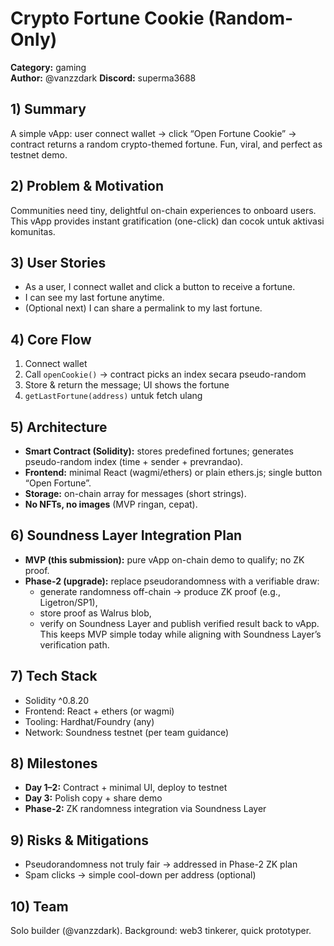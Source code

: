 # Crypto Fortune Cookie (Random-Only)

**Category:** gaming  
**Author:** @vanzzdark
**Discord:** superma3688

## 1) Summary
A simple vApp: user connect wallet → click “Open Fortune Cookie” → contract returns a random crypto-themed fortune. Fun, viral, and perfect as testnet demo.

## 2) Problem & Motivation
Communities need tiny, delightful on-chain experiences to onboard users. This vApp provides instant gratification (one-click) dan cocok untuk aktivasi komunitas.

## 3) User Stories
- As a user, I connect wallet and click a button to receive a fortune.
- I can see my last fortune anytime.
- (Optional next) I can share a permalink to my last fortune.

## 4) Core Flow
1. Connect wallet
2. Call `openCookie()` → contract picks an index secara pseudo-random
3. Store & return the message; UI shows the fortune
4. `getLastFortune(address)` untuk fetch ulang

## 5) Architecture
- **Smart Contract (Solidity):** stores predefined fortunes; generates pseudo-random index (time + sender + prevrandao).
- **Frontend:** minimal React (wagmi/ethers) or plain ethers.js; single button “Open Fortune”.
- **Storage:** on-chain array for messages (short strings).
- **No NFTs, no images** (MVP ringan, cepat).

## 6) Soundness Layer Integration Plan
- **MVP (this submission):** pure vApp on-chain demo to qualify; no ZK proof.
- **Phase-2 (upgrade):** replace pseudorandomness with a verifiable draw:
  - generate randomness off-chain → produce ZK proof (e.g., Ligetron/SP1),
  - store proof as Walrus blob,
  - verify on Soundness Layer and publish verified result back to vApp.
This keeps MVP simple today while aligning with Soundness Layer’s verification path.

## 7) Tech Stack
- Solidity ^0.8.20
- Frontend: React + ethers (or wagmi)
- Tooling: Hardhat/Foundry (any)
- Network: Soundness testnet (per team guidance)

## 8) Milestones
- **Day 1–2:** Contract + minimal UI, deploy to testnet
- **Day 3:** Polish copy + share demo
- **Phase-2:** ZK randomness integration via Soundness Layer

## 9) Risks & Mitigations
- Pseudorandomness not truly fair → addressed in Phase-2 ZK plan
- Spam clicks → simple cool-down per address (optional)

## 10) Team
Solo builder (@vanzzdark). Background: web3 tinkerer, quick prototyper.

